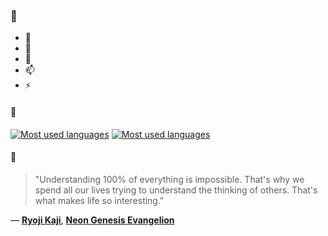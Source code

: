 ### 👋

- 🔭
- 🌱
- 💬
- 📫
- ⚡

#### 🧏

[![Most used languages](https://github-readme-stats-aynah.vercel.app/api/top-langs/?username=aynh&theme=solarized-dark&langs_count=6&layout=compact&hide_title=true)](https://github.com/anuraghazra/github-readme-stats#gh-dark-mode-only)
[![Most used languages](https://github-readme-stats-aynah.vercel.app/api/top-langs/?username=aynh&theme=solarized-light&langs_count=6&layout=compact&hide_title=true)](https://github.com/anuraghazra/github-readme-stats#gh-light-mode-only)

#### 💬

> "Understanding 100% of everything is impossible. That's why we spend all our lives trying to understand the thinking of others. That's what makes life so interesting."

&mdash; [**Ryoji Kaji**](https://myanimelist.net/character.php?q=Ryoji%20Kaji&cat=character), [**Neon Genesis Evangelion**](https://myanimelist.net/search/all?q=Neon%20Genesis%20Evangelion&cat=all)
